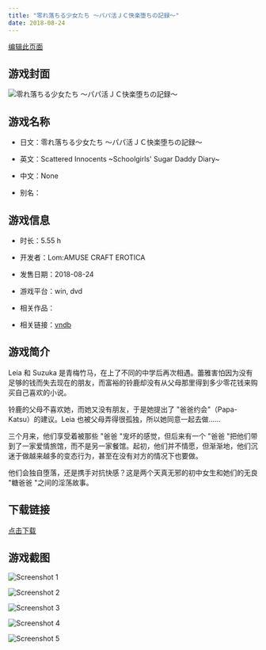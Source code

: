 ```yaml
---
title: "零れ落ちる少女たち ～パパ活ＪＣ快楽堕ちの記録～"
date: 2018-08-24
---
```

[编辑此页面](https://github.com/ACG-3/ADV3-source/blob/main/source/_posts/games/%E9%9B%B6%E3%82%8C%E8%90%BD%E3%81%A1%E3%82%8B%E5%B0%91%E5%A5%B3%E3%81%9F%E3%81%A1%20%EF%BD%9E%E3%83%91%E3%83%91%E6%B4%BB%EF%BC%AA%EF%BC%A3%E5%BF%AB%E6%A5%BD%E5%A0%95%E3%81%A1%E3%81%AE%E8%A8%98%E9%8C%B2%EF%BD%9E.md)

## 游戏封面

![零れ落ちる少女たち ～パパ活ＪＣ快楽堕ちの記録～](https%3A//pan.timero.xyz/onedrive/img_lib_001/%E9%9B%B6%E3%82%8C%E8%90%BD%E3%81%A1%E3%82%8B%E5%B0%91%E5%A5%B3%E3%81%9F%E3%81%A1%20%EF%BD%9E%E3%83%91%E3%83%91%E6%B4%BB%EF%BC%AA%EF%BC%A3%E5%BF%AB%E6%A5%BD%E5%A0%95%E3%81%A1%E3%81%AE%E8%A8%98%E9%8C%B2%EF%BD%9E_cover.avif)


## 游戏名称

- 日文：零れ落ちる少女たち ～パパ活ＪＣ快楽堕ちの記録～
- 英文：Scattered Innocents ~Schoolgirls' Sugar Daddy Diary~
- 中文：None

- 别名：


## 游戏信息

- 时长：5.55 h
- 开发者：Lom:AMUSE CRAFT EROTICA
- 发售日期：2018-08-24
- 游戏平台：win, dvd
- 相关作品：

- 相关链接：[vndb](https://vndb.org/v23249)


## 游戏简介

Leia 和 Suzuka 是青梅竹马，在上了不同的中学后再次相遇。蕾雅害怕因为没有足够的钱而失去现在的朋友，而富裕的铃鹿却没有从父母那里得到多少零花钱来购买自己喜欢的小说。

铃鹿的父母不喜欢她，而她又没有朋友，于是她提出了 "爸爸约会"（Papa-Katsu）的建议。Leia 也被父母弄得很孤独，所以她同意一起去做......

三个月来，他们享受着被那些 "爸爸 "宠坏的感觉，但后来有一个 "爸爸 "把他们带到了一家爱情旅馆，而不是另一家餐馆。起初，他们并不情愿，但渐渐地，他们沉迷于做越来越多的变态行为，甚至在没有对方的情况下也要做。

他们会独自堕落，还是携手对抗快感？这是两个天真无邪的初中女生和她们的无良 "糖爸爸 "之间的淫荡故事。


## 下载链接

[点击下载](https://pan.timero.xyz/onedrive/adv_lib_001/%E9%9B%B6%E3%82%8C%E8%90%BD%E3%81%A1%E3%82%8B%E5%B0%91%E5%A5%B3%E3%81%9F%E3%81%A1%20%EF%BD%9E%E3%83%91%E3%83%91%E6%B4%BB%EF%BC%AA%EF%BC%A3%E5%BF%AB%E6%A5%BD%E5%A0%95%E3%81%A1%E3%81%AE%E8%A8%98%E9%8C%B2%EF%BD%9E)


## 游戏截图


![Screenshot 1](https%3A//pan.timero.xyz/onedrive/img_lib_001/%E9%9B%B6%E3%82%8C%E8%90%BD%E3%81%A1%E3%82%8B%E5%B0%91%E5%A5%B3%E3%81%9F%E3%81%A1%20%EF%BD%9E%E3%83%91%E3%83%91%E6%B4%BB%EF%BC%AA%EF%BC%A3%E5%BF%AB%E6%A5%BD%E5%A0%95%E3%81%A1%E3%81%AE%E8%A8%98%E9%8C%B2%EF%BD%9E_Screenshot_1.avif)

![Screenshot 2](https%3A//pan.timero.xyz/onedrive/img_lib_001/%E9%9B%B6%E3%82%8C%E8%90%BD%E3%81%A1%E3%82%8B%E5%B0%91%E5%A5%B3%E3%81%9F%E3%81%A1%20%EF%BD%9E%E3%83%91%E3%83%91%E6%B4%BB%EF%BC%AA%EF%BC%A3%E5%BF%AB%E6%A5%BD%E5%A0%95%E3%81%A1%E3%81%AE%E8%A8%98%E9%8C%B2%EF%BD%9E_Screenshot_2.avif)

![Screenshot 3](https%3A//pan.timero.xyz/onedrive/img_lib_001/%E9%9B%B6%E3%82%8C%E8%90%BD%E3%81%A1%E3%82%8B%E5%B0%91%E5%A5%B3%E3%81%9F%E3%81%A1%20%EF%BD%9E%E3%83%91%E3%83%91%E6%B4%BB%EF%BC%AA%EF%BC%A3%E5%BF%AB%E6%A5%BD%E5%A0%95%E3%81%A1%E3%81%AE%E8%A8%98%E9%8C%B2%EF%BD%9E_Screenshot_3.avif)

![Screenshot 4](https%3A//pan.timero.xyz/onedrive/img_lib_001/%E9%9B%B6%E3%82%8C%E8%90%BD%E3%81%A1%E3%82%8B%E5%B0%91%E5%A5%B3%E3%81%9F%E3%81%A1%20%EF%BD%9E%E3%83%91%E3%83%91%E6%B4%BB%EF%BC%AA%EF%BC%A3%E5%BF%AB%E6%A5%BD%E5%A0%95%E3%81%A1%E3%81%AE%E8%A8%98%E9%8C%B2%EF%BD%9E_Screenshot_4.avif)

![Screenshot 5](https%3A//pan.timero.xyz/onedrive/img_lib_001/%E9%9B%B6%E3%82%8C%E8%90%BD%E3%81%A1%E3%82%8B%E5%B0%91%E5%A5%B3%E3%81%9F%E3%81%A1%20%EF%BD%9E%E3%83%91%E3%83%91%E6%B4%BB%EF%BC%AA%EF%BC%A3%E5%BF%AB%E6%A5%BD%E5%A0%95%E3%81%A1%E3%81%AE%E8%A8%98%E9%8C%B2%EF%BD%9E_Screenshot_5.avif)

